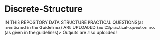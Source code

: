 # Discrete-Structure
IN THIS REPOSITORY DATA STRUCTURE PRACTICAL QUESTIONS(as mentioned in the Guidelines) ARE UPLOADED
(as DSpractical<question no.(as given in the guidelines)>
Outputs are also uploaded!
